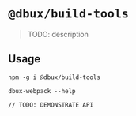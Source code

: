 # `@dbux/build-tools`

> TODO: description

## Usage

```
npm -g i @dbux/build-tools

dbux-webpack --help

// TODO: DEMONSTRATE API
```
